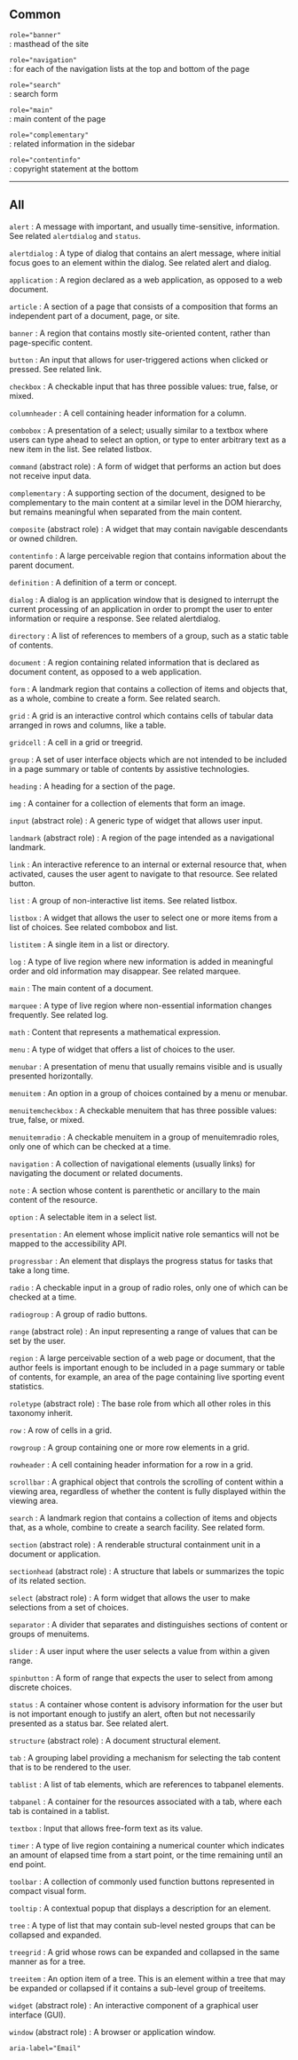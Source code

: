 ## Common

`role="banner"`  
: masthead of the site

`role="navigation"`  
: for each of the navigation lists at the top and bottom of the page

`role="search"`  
: search form

`role="main"`  
: main content of the page

`role="complementary"`  
: related information in the sidebar

`role="contentinfo"`  
: copyright statement at the bottom

---

## All

`alert`
: A message with important, and usually time-sensitive, information. See related `alertdialog` and `status`.

`alertdialog`
: A type of dialog that contains an alert message, where initial focus goes to an element within the dialog. See related alert and dialog.

`application`
: A region declared as a web application, as opposed to a web document.

`article`
: A section of a page that consists of a composition that forms an independent part of a document, page, or site.

`banner`
: A region that contains mostly site-oriented content, rather than page-specific content.

`button`
: An input that allows for user-triggered actions when clicked or pressed. See related link.

`checkbox`
: A checkable input that has three possible values: true, false, or mixed.

`columnheader`
: A cell containing header information for a column.

`combobox`
: A presentation of a select; usually similar to a textbox where users can type ahead to select an option, or type to enter arbitrary text as a new item in the list. See related listbox.

`command`  (abstract role)
: A form of widget that performs an action but does not receive input data.

`complementary`
: A supporting section of the document, designed to be complementary to the main content at a similar level in the DOM hierarchy, but remains meaningful when separated from the main content.

`composite` (abstract role)
: A widget that may contain navigable descendants or owned children.

`contentinfo`
: A large perceivable region that contains information about the parent document.

`definition`
: A definition of a term or concept.

`dialog`
: A dialog is an application window that is designed to interrupt the current processing of an application in order to prompt the user to enter information or require a response. See related alertdialog.

`directory`
: A list of references to members of a group, such as a static table of contents.

`document`
: A region containing related information that is declared as document content, as opposed to a web application.

`form`
: A landmark region that contains a collection of items and objects that, as a whole, combine to create a form. See related search.

`grid`
: A grid is an interactive control which contains cells of tabular data arranged in rows and columns, like a table.

`gridcell`
: A cell in a grid or treegrid.

`group`
: A set of user interface objects which are not intended to be included in a page summary or table of contents by assistive technologies.

`heading`
: A heading for a section of the page.

`img`
: A container for a collection of elements that form an image.

`input` (abstract role)
: A generic type of widget that allows user input.

`landmark` (abstract role)
: A region of the page intended as a navigational landmark.

`link`
: An interactive reference to an internal or external resource that, when activated, causes the user agent to navigate to that resource. See related button.

`list`
: A group of non-interactive list items. See related listbox.

`listbox`
: A widget that allows the user to select one or more items from a list of choices. See related combobox and list.

`listitem`
: A single item in a list or directory.

`log`
: A type of live region where new information is added in meaningful order and old information may disappear. See related marquee.

`main`
: The main content of a document.

`marquee`
: A type of live region where non-essential information changes frequently. See related log.

`math`
: Content that represents a mathematical expression.

`menu`
: A type of widget that offers a list of choices to the user.

`menubar`
: A presentation of menu that usually remains visible and is usually presented horizontally.

`menuitem`
: An option in a group of choices contained by a menu or menubar.

`menuitemcheckbox`
: A checkable menuitem that has three possible values: true, false, or mixed.

`menuitemradio`
: A checkable menuitem in a group of menuitemradio roles, only one of which can be checked at a time.

`navigation`
: A collection of navigational elements (usually links) for navigating the document or related documents.

`note`
: A section whose content is parenthetic or ancillary to the main content of the resource.

`option`
: A selectable item in a select list.

`presentation`
: An element whose implicit native role semantics will not be mapped to the accessibility API.

`progressbar`
: An element that displays the progress status for tasks that take a long time.

`radio`
: A checkable input in a group of radio roles, only one of which can be checked at a time.

`radiogroup`
: A group of radio buttons.

`range` (abstract role)
: An input representing a range of values that can be set by the user.

`region`
: A large perceivable section of a web page or document, that the author feels is important enough to be included in a page summary or table of contents, for example, an area of the page containing live sporting event statistics.

`roletype` (abstract role)
: The base role from which all other roles in this taxonomy inherit.

`row`
: A row of cells in a grid.

`rowgroup`
: A group containing one or more row elements in a grid.

`rowheader`
: A cell containing header information for a row in a grid.

`scrollbar`
: A graphical object that controls the scrolling of content within a viewing area, regardless of whether the content is fully displayed within the viewing area.

`search`
: A landmark region that contains a collection of items and objects that, as a whole, combine to create a search facility. See related form.

`section` (abstract role)
: A renderable structural containment unit in a document or application.

`sectionhead` (abstract role)
: A structure that labels or summarizes the topic of its related section.

`select` (abstract role)
: A form widget that allows the user to make selections from a set of choices.

`separator`
: A divider that separates and distinguishes sections of content or groups of menuitems.

`slider`
: A user input where the user selects a value from within a given range.

`spinbutton`
: A form of range that expects the user to select from among discrete choices.

`status`
: A container whose content is advisory information for the user but is not important enough to justify an alert, often but not necessarily presented as a status bar. See related alert.

`structure` (abstract role)
: A document structural element.

`tab`
: A grouping label providing a mechanism for selecting the tab content that is to be rendered to the user.

`tablist`
: A list of tab elements, which are references to tabpanel elements.

`tabpanel`
: A container for the resources associated with a tab, where each tab is contained in a tablist.

`textbox`
: Input that allows free-form text as its value.

`timer`
: A type of live region containing a numerical counter which indicates an amount of elapsed time from a start point, or the time remaining until an end point.

`toolbar`
: A collection of commonly used function buttons represented in compact visual form.

`tooltip`
: A contextual popup that displays a description for an element.

`tree`
: A type of list that may contain sub-level nested groups that can be collapsed and expanded.

`treegrid`
: A grid whose rows can be expanded and collapsed in the same manner as for a tree.

`treeitem`
: An option item of a tree. This is an element within a tree that may be expanded or collapsed if it contains a sub-level group of treeitems.

`widget` (abstract role)
: An interactive component of a graphical user interface (GUI).

`window` (abstract role)
: A browser or application window.

    aria-label="Email"



